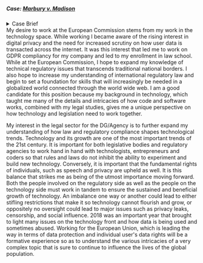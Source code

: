 ##### *Case: [Marbury v. Madison](https://advance.lexis.com/api/permalink/c36871a6-f343-4439-92c2-c20a624e1549/?context=1000516)*

<details><summary>Case Brief</summary>

<ul>

  <li><b>Overview:</b> Even though an applicant had a legal right to his appointment as justice of the peace, he was not entitled to a mandamus because the act giving the U.S. Supreme Court authority to issue a mandamus to an officer violated the Constitution.</li>
  <li><b>Facts:</b></li>
  <li><b>Issue:</b></li>
    <ol>
      <li>Did Marbury have a right to the commission?</li>
        <ul>
          <li>Yes. The commission was complete when the President signed it and the Secretary of State affixed the U.S. seal.</li>
        </ul>
      <li>If Marbury had a right to the commission, did he have right to a legal remedy? When can courts review the executive’s actions?</li>
        <ul>
          <li>Yes. Acts “in cases in which the executive possesses a constitutional or legal discretion . . . are only politically examinable” i.e., they are beyond judicial review. But when the act arises under a legal duty, “and individual rights depend upon the performance of that duty, it seems equally clear that the individual who considers himself injured, has a right to resort to the laws of his country for a remedy. . . ”</li>

          <li>The Rule of Law: <i>“The government of the United States has been emphatically termed a government of laws, and not of men.”</i> Compare to Louis XIV: “The State, it is I.”</li>

          <li>The question of whether an officer as an individual has a vested right in his appointment, and therefore whether the President can remove him at will, is for the courts. Therefore the courts can review Marbury’s dispute.</li>

          <li>Whether a right is vested is a question for the courts to decide and is not coferring <b>the political question doctrine</b>.</li>
        </ul>

      <li>If Marbury had a right to a remedy, was it a writ of mandamus from the Supreme Court? Can the Court enforce the remedy? Can the Court declare a statute to be unconstitutional? Why?</li>
        <ul>
          <li>The Judiciary Act of 1789, which established the federal court system, authorized the Supreme Court to issue mandamus to lower courts or officials. Madison was an official, so mandamus was unavailable only if the Judiciary Act was unconstitutional.</li>
          <li>Marshall: "The Constitution granted the Supreme Court original jurisdiction in only two types of cases (those involving ambassadors, etc., and those in which a state is a party). The Constitution’s division of the Court’s jurisdiction between original and appellate meant that it did not intend to give Congress the power to expand the Court’s original jurisdiction.</li>
          <li>Congress therefore did not have the power to expand the Court’s original jurisdiction. §13 of the Judiciary Act was unconstitutional.</li>
          <li><b>Constitutional Supremacy</b>(LINK): the Supremacy Clause established the Constitution as the “supreme law of the land.” so verse the statute, the constitution holds power</li>
          <li><b>Judicial Review (LINK):</b> Limited government requires the Court to review the constitutionality of statutes. “It is emphatically the province and duty of the judicial department to say what the law is.”</li>
        </ul>
  <li><b>Rule:</b></li>
  <li><b>Conclusion:</b></li>
  <li><b>Notes/Concepts:</b></li>




  </ul>
  </details>
My desire to work at the European Commission stems from my work in the technology space. While working I became aware of the rising interest in digital privacy and the need for increased scrutiny on how user data is transacted across the internet. It was this interest that led me to work on GDPR compliancy for my company and led to my enrollment in law school. While at the European Commission, I hope to expand my knowledge of technical regulatory issues that transcends traditional national borders. I also hope to increase my understanding of international regulatory law and begin to set a foundation for skills that will increasingly be needed in a globalized world connected through the world wide web. I am a good candidate for this position because my background in technology, which taught me many of the details and intricacies of how code and software works, combined with my legal studies, gives me a unique perspective on how technology and legislation need to work together.


My interest in the legal sector for the DG/Agency is to further expand my understanding of how law and regulatory compliance shapes technological trends. Technology and its growth are one of the most important trends of the 21st century. It is important for both legislative bodies and regulatory agencies to work hand in hand with technologists, entrepreneurs and coders so that rules and laws do not inhibit the ability to experiment and build new technology. Conversely, it is important that the fundamental rights of individuals, such as speech and privacy are upheld as well. It is this balance that strikes me as being of the utmost importance moving forward. Both the people involved on the regulatory side as well as the people on the technology side must work in tandem to ensure the sustained and beneficial growth of technology. An imbalance one way or another could lead to either stifling restrictions that make it so technology cannot flourish and grow, or oppositely no oversight could lead to major issues such as privacy leaks, censorship, and social influence. 2018 was an important year that brought to light many issues on the technology front and how data is being used and sometimes abused. Working for the European Union, which is leading the way in terms of data protection and individual user's data rights will be a formative experience so as to understand the various intricacies of a very complex topic that is sure to continue to influence the lives of the global population.
